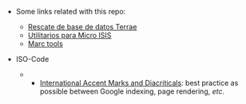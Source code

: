 * Some links related with this repo:
     - [Rescate de base de datos Terrae](http://rescatandoterrae.tumblr.com/)
     - [Utilitarios para Micro ISIS](http://www.santafe-conicet.gov.ar/servicios/isis/utilitarios/manzanos.htm)
     - [Marc tools](http://www.loc.gov/marc/marctools.html)
     
* ISO-Code
     - * [International Accent Marks and Diacriticals](http://www.starr.net/is/type/htmlcodes.html): best practice as possible between Google indexing, page rendering, _etc_.
